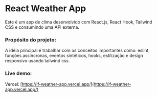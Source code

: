 # React Weather App

Este é um app de clima desenvolvido com React.js, React Hook, Tailwind CSS e consumindo uma API externa.

### Propósito do projeto:

A idéia principal é trabalhar com os conceitos importantes como: eslint, funções assíncronas, eventos sintéticos, hooks, estilização e design responsivo usando tailwind css.

### Live demo:

Vercel: [https://lf-weather-app.vercel.app/](https://lf-weather-app.vercel.app/)

